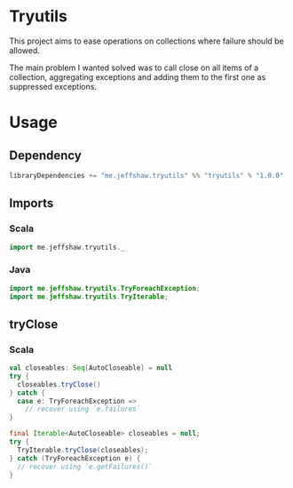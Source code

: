 # Tryutils

This project aims to ease operations on collections where failure should be allowed.

The main problem I wanted solved was to call close on all items of a collection, aggregating exceptions and adding them to the first one as suppressed exceptions.

# Usage

## Dependency

```sbt
libraryDependencies += "me.jeffshaw.tryutils" %% "tryutils" % "1.0.0"
```

## Imports

### Scala

```scala
import me.jeffshaw.tryutils._
```

### Java

```java
import me.jeffshaw.tryutils.TryForeachException;
import me.jeffshaw.tryutils.TryIterable;
```

## tryClose

### Scala

```scala
val closeables: Seq[AutoCloseable] = null
try {
  closeables.tryClose()
} catch {
  case e: TryForeachException =>
    // recover using `e.failures`
}
```

```java
final Iterable<AutoCloseable> closeables = null;
try {
  TryIterable.tryClose(closeables);
} catch (TryForeachException e) {
  // recover using `e.getFailures()`
}
```
